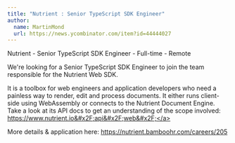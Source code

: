```yaml
---
title: "Nutrient : Senior TypeScript SDK Engineer"
author:
  name: MartinMond
  url: https://news.ycombinator.com/item?id=44444027
---
```

Nutrient - Senior TypeScript SDK Engineer - Full-time - Remote

We&#x27;re looking for a Senior TypeScript SDK Engineer to join the team responsible for the Nutrient Web SDK.

It is a toolbox for web engineers and application developers who need a painless way to render, edit and process documents. It either runs client-side using WebAssembly or connects to the Nutrient Document Engine. Take a look at its API docs to get an understanding of the scope involved: <a href="https:&#x2F;&#x2F;www.nutrient.io&#x2F;api&#x2F;web&#x2F;" rel="nofollow">https:&#x2F;&#x2F;www.nutrient.io&#x2F;api&#x2F;web&#x2F;</a>

More details &amp; application here: <a href="https:&#x2F;&#x2F;nutrient.bamboohr.com&#x2F;careers&#x2F;205" rel="nofollow">https:&#x2F;&#x2F;nutrient.bamboohr.com&#x2F;careers&#x2F;205</a>
<JobApplication />
